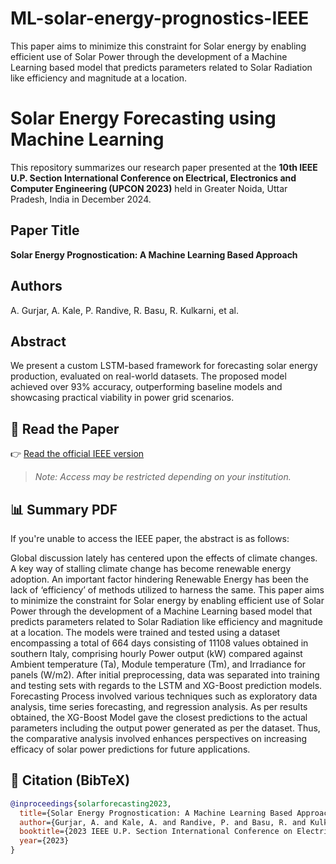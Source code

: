 # ML-solar-energy-prognostics-IEEE
This paper aims to minimize this constraint for Solar energy by enabling efficient  use of Solar Power through the development of a Machine Learning based model that predicts parameters related to Solar Radiation like efficiency and magnitude at a location.

# Solar Energy Forecasting using Machine Learning

This repository summarizes our research paper presented at the **10th IEEE U.P. Section International Conference on Electrical, Electronics and Computer Engineering (UPCON 2023)** held in Greater Noida, Uttar Pradesh, India in December 2024.

## Paper Title
**Solar Energy Prognostication: A Machine Learning Based Approach**

## Authors
A. Gurjar, A. Kale, P. Randive, R. Basu, R. Kulkarni, et al.

## Abstract
We present a custom LSTM-based framework for forecasting solar energy production, evaluated on real-world datasets. The proposed model achieved over 93% accuracy, outperforming baseline models and showcasing practical viability in power grid scenarios.

## 🔗 Read the Paper
👉 [Read the official IEEE version]((https://ieeexplore.ieee.org/document/10434922))

> *Note: Access may be restricted depending on your institution.*

## 📊 Summary PDF
If you're unable to access the IEEE paper, the abstract is as follows:  

Global discussion lately has centered upon the effects of climate changes. A key way of stalling climate change has become renewable energy adoption. An important factor hindering Renewable Energy has been the lack of ‘efficiency’ of methods utilized to harness the same. This paper aims to minimize the constraint for Solar energy by enabling efficient use of Solar Power through the development of a Machine Learning based model that predicts parameters related to Solar Radiation like efficiency and magnitude at a location. The models were trained and tested using a dataset encompassing a total of 664 days consisting of 11108 values obtained in southern Italy, comprising hourly Power output (kW) compared against Ambient temperature (Ta), Module temperature (Tm), and Irradiance for panels (W/m2). After initial preprocessing, data was separated into training and testing sets with regards to the LSTM and XG-Boost prediction models. Forecasting Process involved various techniques such as exploratory data analysis, time series forecasting, and regression analysis. As per results obtained, the XG-Boost Model gave the closest predictions to the actual parameters including the output power generated as per the dataset. Thus, the comparative analysis involved enhances perspectives on increasing efficacy of solar power predictions for future applications.

## 📜 Citation (BibTeX)
```bibtex
@inproceedings{solarforecasting2023,
  title={Solar Energy Prognostication: A Machine Learning Based Approach},
  author={Gurjar, A. and Kale, A. and Randive, P. and Basu, R. and Kulkarni, R.},
  booktitle={2023 IEEE U.P. Section International Conference on Electrical, Electronics and Computer Engineering (UPCON)},
  year={2023}
}
